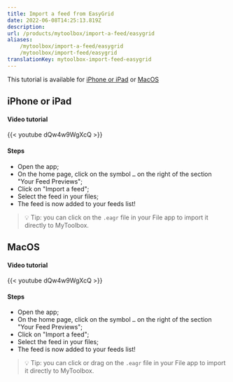 ```yaml
---
title: Import a feed from EasyGrid
date: 2022-06-08T14:25:13.819Z
description:
url: /products/mytoolbox/import-a-feed/easygrid
aliases:
    /mytoolbox/import-a-feed/easygrid
    /mytoolbox/import-feed/easygrid
translationKey: mytoolbox-import-feed-easygrid
---
```


This tutorial is available for [iPhone or iPad](#iphone-or-ipad) or [MacOS](#macos)

## iPhone or iPad

#### Video tutorial

{{< youtube dQw4w9WgXcQ >}}

#### Steps

- Open the app;
- On the home page, click on the symbol `…` on the right of the section "Your Feed Previews";
- Click on "Import a feed";
- Select the feed in your files;
- The feed is now added to your feeds list!

> 💡 Tip: you can click on the `.eagr` file in your File app to import it directly to MyToolbox.

## MacOS

#### Video tutorial

{{< youtube dQw4w9WgXcQ >}}


#### Steps

- Open the app;
- On the home page, click on the symbol `…` on the right of the section "Your Feed Previews";
- Click on "Import a feed";
- Select the feed in your files;
- The feed is now added to your feeds list!

> 💡 Tip: you can click or drag on the `.eagr` file in your File app to import it directly to MyToolbox.